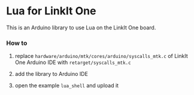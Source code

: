 Lua for LinkIt One
==================

This is an Arduino library to use Lua on the LinkIt One board.

### How to

1. replace `hardware/arduino/mtk/cores/arduino/syscalls_mtk.c` of LinkIt One Arduino IDE
with `retarget/syscalls_mtk.c`

2. add the library to Arduino IDE

3. open the example `lua_shell` and upload it
